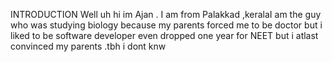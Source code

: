 INTRODUCTION
Well uh hi im Ajan . I am from Palakkad ,keralaI am the guy who was studying biology because my parents forced me to be doctor but i liked to be software developer  even dropped one year for NEET but i atlast convinced my parents .tbh i dont knw
